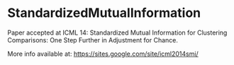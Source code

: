 # StandardizedMutualInformation
Paper accepted at ICML 14: Standardized Mutual Information for Clustering Comparisons: One Step Further in Adjustment for Chance. 

More info available at: https://sites.google.com/site/icml2014smi/

